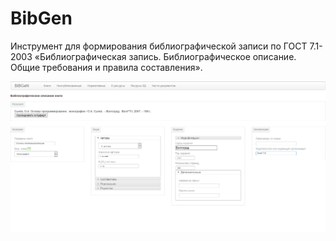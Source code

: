 # BibGen
Инструмент для формирования библиографической записи по ГОСТ 7.1-2003 «Библиографическая запись. Библиографическое описание. Общие требования и правила составления».


![BibGen](bibgen.png)
